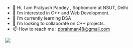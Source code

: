 - 👋 Hi, I am Pratyush Pandey , Sophomore at NSUT, Delhi
- 👀 I’m interested in C++ and Web Development.
- 🌱 I’m currently learning DSA
- 💞️ I’m looking to collaborate on C++ projects.
- 📫 How to reach me : pbrahman48@gmail.com

<img src = "https://github-readme-stats.vercel.app/api?username=Pratyushpandey08&&show_icons=true&title_color=ffffff&icon_color=bb2acf&text_color=#fafafa&bg_color=#2a2d33">


<!---
Pratyushpandey08/Pratyushpandey08 is a ✨ special ✨ repository because its `README.md` (this file) appears on your GitHub profile.
You can click the Preview link to take a look at your changes.
--->
